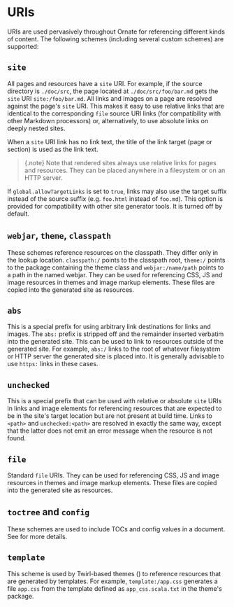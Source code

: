 # URIs

URIs are used pervasively throughout Ornate for referencing different kinds of content. The following schemes (including several custom schemes) are supported:

## `site`

All pages and resources have a `site` URI. For example, if the source directory is `./doc/src`, the page located at `./doc/src/foo/bar.md` gets the `site` URI `site:/foo/bar.md`. All links and images on a page are resolved against the page's `site` URI. This makes it easy to use relative links that are identical to the corresponding `file` source URI links (for compatibility with other Markdown processors) or, alternatively, to use absolute links on deeply nested sites.

When a `site` URI link has no link text, the title of the link target (page or section) is used as the link text.

> {.note}
> Note that rendered sites always use relative links for pages and resources. They can be placed anywhere in a filesystem or on an HTTP server.

If `global.allowTargetLinks` is set to `true`, links may also use the target suffix instead of the source suffix (e.g. `foo.html` instead of `foo.md`). This option is provided for compatibility with other site generator tools. It is turned off by default.

## `webjar`, `theme`, `classpath`

These schemes reference resources on the classpath. They differ only in the lookup location. `classpath:/` points to the classpath root, `theme:/` points to the package containing the theme class and `webjar:/name/path` points to a path in the named webjar. They can be used for referencing CSS, JS and image resources in themes and image markup elements. These files are copied into the generated site as resources.

## `abs`

This is a special prefix for using arbitrary link destinations for links and images. The `abs:` prefix is stripped off and the remainder inserted verbatim into the generated site. This can be used to link to resources outside of the generated site. For example, `abs:/` links to the root of whatever filesystem or HTTP server the generated site is placed into. It is generally advisable to use `https:` links in these cases.

## `unchecked`

This is a special prefix that can be used with relative or absolute `site` URIs in links and image elements for referencing resources that are expected to be in the site's target location but are not present at build time. Links to `<path>` and `unchecked:<path>` are resolved in exactly the same way, except that the latter does not emit an error message when the resource is not found.

## `file`

Standard `file` URIs. They can be used for referencing CSS, JS and image resources in themes and image markup elements. These files are copied into the generated site as resources.

## `toctree` and `config`

These schemes are used to include TOCs and config values in a document. See [](images.md) for more details.

## `template`

This scheme is used by Twirl-based themes ([](api:com.novocode.ornate.theme.HtmlTheme)) to reference resources that are generated by templates. For example, `template:/app.css` generates a file `app.css` from the template defined as `app_css.scala.txt` in the theme's package.
